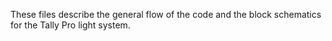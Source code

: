 These files describe the general flow of the code and the block schematics for the Tally Pro light system.
